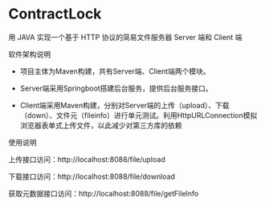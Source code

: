 # ContractLock
用 JAVA 实现一个基于 HTTP 协议的简易文件服务器 Server 端和 Client 端

软件架构说明

- 项目主体为Maven构建，共有Server端、Client端两个模块。

- Server端采用Springboot搭建后台服务，提供后台服务接口。

- Client端采用Maven构建，分别对Server端的上传（upload）、下载（down）、文件元（fileinfo）进行单元测试。利用HttpURLConnection模拟浏览器表单式上传文件，以此减少对第三方库的依赖

使用说明

上传接口访问：http://localhost:8088/file/upload

下载接口访问：http://localhost:8088/file/download

获取元数据接口访问：http://localhost:8088/file/getFileInfo
